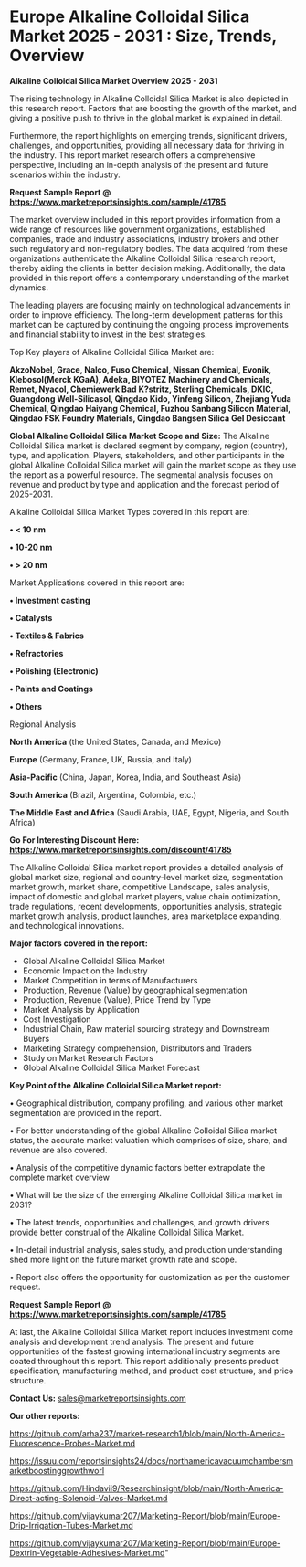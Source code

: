 # Europe Alkaline Colloidal Silica Market 2025 - 2031 : Size, Trends, Overview

<Strong> Alkaline Colloidal Silica Market Overview 2025 - 2031</strong>

The rising technology in Alkaline Colloidal Silica Market is also depicted in this research report. Factors that are boosting the growth of the market, and giving a positive push to thrive in the global market is explained in detail.

Furthermore, the report highlights on emerging trends, significant drivers, challenges, and opportunities, providing all necessary data for thriving in the industry. This report market research offers a comprehensive perspective, including an in-depth analysis of the present and future scenarios within the industry.

<strong>Request Sample Report @ <a href=https://www.marketreportsinsights.com/sample/41785>https://www.marketreportsinsights.com/sample/41785</a></strong>

The market overview included in this report provides information from a wide range of resources like government organizations, established companies, trade and industry associations, industry brokers and other such regulatory and non-regulatory bodies. The data acquired from these organizations authenticate the Alkaline Colloidal Silica research report, thereby aiding the clients in better decision making. Additionally, the data provided in this report offers a contemporary understanding of the market dynamics.

The leading players are focusing mainly on technological advancements in order to improve efficiency. The long-term development patterns for this market can be captured by continuing the ongoing process improvements and financial stability to invest in the best strategies.

Top Key players of Alkaline Colloidal Silica Market are:

<strong>AkzoNobel, Grace, Nalco, Fuso Chemical, Nissan Chemical, Evonik, Klebosol(Merck KGaA), Adeka, BIYOTEZ Machinery and Chemicals, Remet, Nyacol, Chemiewerk Bad K?stritz, Sterling Chemicals, DKIC, Guangdong Well-Silicasol, Qingdao Kido, Yinfeng Silicon, Zhejiang Yuda Chemical, Qingdao Haiyang Chemical, Fuzhou Sanbang Silicon Material, Qingdao FSK Foundry Materials, Qingdao Bangsen Silica Gel Desiccant</strong>

<strong><b>Global Alkaline Colloidal Silica Market Scope and Size:</b></strong>
The Alkaline Colloidal Silica market is declared segment by company, region (country), type, and application. Players, stakeholders, and other participants in the global Alkaline Colloidal Silica market will gain the market scope as they use the report as a powerful resource. The segmental analysis focuses on revenue and product by type and application and the forecast period of 2025-2031.

Alkaline Colloidal Silica Market Types covered in this report are:

<strong>•  < 10 nm

•  10-20 nm

•  > 20 nm</strong>

Market Applications covered in this report are:

<strong>•  Investment casting

•  Catalysts

•  Textiles & Fabrics

•  Refractories

•  Polishing (Electronic)

•  Paints and Coatings

•  Others</strong> 

Regional Analysis

<strong>North America</strong> (the United States, Canada, and Mexico)

<strong>Europe</strong> (Germany, France, UK, Russia, and Italy)

<strong>Asia-Pacific</strong> (China, Japan, Korea, India, and Southeast Asia)

<strong>South America</strong> (Brazil, Argentina, Colombia, etc.)

<strong>The Middle East and Africa</strong> (Saudi Arabia, UAE, Egypt, Nigeria, and South Africa)

<strong>Go For Interesting Discount Here: <a href=https://www.marketreportsinsights.com/discount/41785>https://www.marketreportsinsights.com/discount/41785</a></strong>

The Alkaline Colloidal Silica market report provides a detailed analysis of global market size, regional and country-level market size, segmentation market growth, market share, competitive Landscape, sales analysis, impact of domestic and global market players, value chain optimization, trade regulations, recent developments, opportunities analysis, strategic market growth analysis, product launches, area marketplace expanding, and technological innovations.

<strong><b>Major factors covered in the report:</b></strong>
<ul>
  <li>Global Alkaline Colloidal Silica Market </li>
  <li>Economic Impact on the Industry</li>
  <li>Market Competition in terms of Manufacturers</li>
  <li>Production, Revenue (Value) by geographical segmentation</li>
  <li>Production, Revenue (Value), Price Trend by Type</li>
  <li>Market Analysis by Application</li>
  <li>Cost Investigation</li>
  <li>Industrial Chain, Raw material sourcing strategy and Downstream Buyers</li>
  <li>Marketing Strategy comprehension, Distributors and Traders</li>
  <li>Study on Market Research Factors</li>
  <li>Global Alkaline Colloidal Silica Market Forecast</li>
</ul>

<strong><b>Key Point of the Alkaline Colloidal Silica Market report:</b></strong>

• Geographical distribution, company profiling, and various other market segmentation are provided in the report.

• For better understanding of the global Alkaline Colloidal Silica market status, the accurate market valuation which comprises of size, share, and revenue are also covered.

• Analysis of the competitive dynamic factors better extrapolate the complete market overview

• What will be the size of the emerging Alkaline Colloidal Silica market in 2031?

• The latest trends, opportunities and challenges, and growth drivers provide better construal of the Alkaline Colloidal Silica Market.

• In-detail industrial analysis, sales study, and production understanding shed more light on the future market growth rate and scope.

• Report also offers the opportunity for customization as per the customer request.

<strong>Request Sample Report @ <a href=https://www.marketreportsinsights.com/sample/41785>https://www.marketreportsinsights.com/sample/41785</a></strong>

At last, the Alkaline Colloidal Silica Market report includes investment come analysis and development trend analysis. The present and future opportunities of the fastest growing international industry segments are coated throughout this report. This report additionally presents product specification, manufacturing method, and product cost structure, and price structure.

<strong>Contact Us:</strong>
sales@marketreportsinsights.com

<strong>Our other reports:</strong>

<a href=https://github.com/arha237/market-research1/blob/main/North-America-Fluorescence-Probes-Market.md>https://github.com/arha237/market-research1/blob/main/North-America-Fluorescence-Probes-Market.md</a>

<a href=https://issuu.com/reportsinsights24/docs/northamericavacuumchambersmarketboostinggrowthworl>https://issuu.com/reportsinsights24/docs/northamericavacuumchambersmarketboostinggrowthworl</a>

<a href=https://github.com/Hindavii9/Researchinsight/blob/main/North-America-Direct-acting-Solenoid-Valves-Market.md>https://github.com/Hindavii9/Researchinsight/blob/main/North-America-Direct-acting-Solenoid-Valves-Market.md</a>

<a href=https://github.com/vijaykumar207/Marketing-Report/blob/main/Europe-Drip-Irrigation-Tubes-Market.md>https://github.com/vijaykumar207/Marketing-Report/blob/main/Europe-Drip-Irrigation-Tubes-Market.md</a>

<a href=https://github.com/vijaykumar207/Marketing-Report/blob/main/Europe-Dextrin-Vegetable-Adhesives-Market.md>https://github.com/vijaykumar207/Marketing-Report/blob/main/Europe-Dextrin-Vegetable-Adhesives-Market.md</a>"
